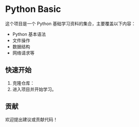 # Python Basic
这个项目是一个 Python 基础学习资料的集合，主要覆盖以下内容：
- Python 基本语法
- 文件操作
- 数据结构
- 网络请求等

## 快速开始
1. 克隆仓库：
2. 进入项目并开始学习。

## 贡献
欢迎提出建议或贡献代码！
